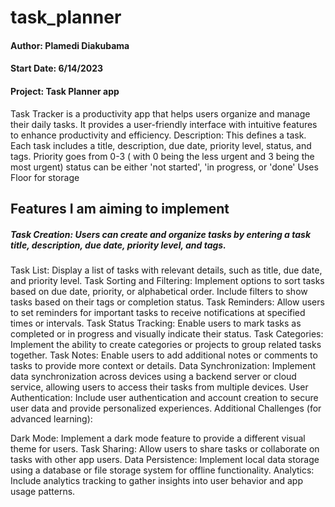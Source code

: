# task_planner

#### Author: Plamedi Diakubama
#### Start Date: 6/14/2023
#### Project: Task Planner app
Task Tracker is a productivity app that helps users organize and manage their daily tasks.
It provides a user-friendly interface with intuitive features to enhance productivity and efficiency.
Description: This defines a task.
Each task includes a title, description, due date, priority level, status, and tags.
Priority goes from 0-3 ( with 0 being the less urgent and 3 being the most urgent)
status can be either 'not started', 'in progress, or 'done' 
Uses Floor for storage

## Features I am aiming to implement 

##### Task Creation: Users can create and organize tasks by entering a task title, description, due date, priority level, and tags.
Task List: Display a list of tasks with relevant details, such as title, due date, and priority level.
Task Sorting and Filtering: Implement options to sort tasks based on due date, priority, or alphabetical order. Include filters to show tasks based on their tags or completion status.
Task Reminders: Allow users to set reminders for important tasks to receive notifications at specified times or intervals.
Task Status Tracking: Enable users to mark tasks as completed or in progress and visually indicate their status.
Task Categories: Implement the ability to create categories or projects to group related tasks together.
Task Notes: Enable users to add additional notes or comments to tasks to provide more context or details.
Data Synchronization: Implement data synchronization across devices using a backend server or cloud service, allowing users to access their tasks from multiple devices.
User Authentication: Include user authentication and account creation to secure user data and provide personalized experiences.
Additional Challenges (for advanced learning):

Dark Mode: Implement a dark mode feature to provide a different visual theme for users.
Task Sharing: Allow users to share tasks or collaborate on tasks with other app users.
Data Persistence: Implement local data storage using a database or file storage system for offline functionality.
Analytics: Include analytics tracking to gather insights into user behavior and app usage patterns.


